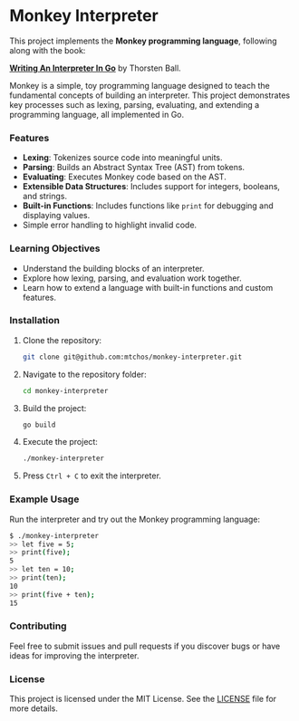 # Monkey Interpreter

This project implements the **Monkey programming language**, following along with the book:

**[Writing An Interpreter In Go](https://interpreterbook.com/)** by Thorsten Ball.

Monkey is a simple, toy programming language designed to teach the fundamental concepts of building an interpreter. This project demonstrates key processes such as lexing, parsing, evaluating, and extending a programming language, all implemented in Go.

### Features
- **Lexing**: Tokenizes source code into meaningful units.
- **Parsing**: Builds an Abstract Syntax Tree (AST) from tokens.
- **Evaluating**: Executes Monkey code based on the AST.
- **Extensible Data Structures**: Includes support for integers, booleans, and strings.
- **Built-in Functions**: Includes functions like `print` for debugging and displaying values.
- Simple error handling to highlight invalid code.

### Learning Objectives
- Understand the building blocks of an interpreter.
- Explore how lexing, parsing, and evaluation work together.
- Learn how to extend a language with built-in functions and custom features.

### Installation

1. Clone the repository:
   ```bash
   git clone git@github.com:mtchos/monkey-interpreter.git
   ```
2. Navigate to the repository folder:
   ```bash
   cd monkey-interpreter
   ```
3. Build the project:
   ```bash
   go build
   ```
4. Execute the project:
   ```bash
   ./monkey-interpreter
   ```
5. Press `Ctrl + C` to exit the interpreter.

### Example Usage

Run the interpreter and try out the Monkey programming language:

```bash
$ ./monkey-interpreter
>> let five = 5;
>> print(five);
5
>> let ten = 10;
>> print(ten);
10
>> print(five + ten);
15
```

### Contributing
Feel free to submit issues and pull requests if you discover bugs or have ideas for improving the interpreter.

### License
This project is licensed under the MIT License. See the [LICENSE](https://mit-license.org/) file for more details.

